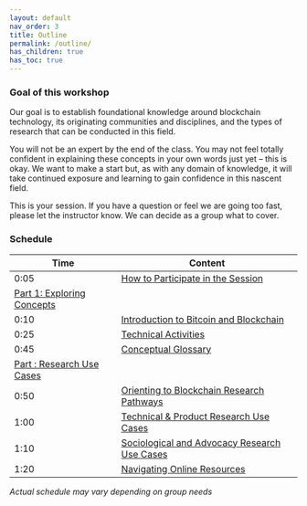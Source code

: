 ```yaml
---
layout: default
nav_order: 3
title: Outline
permalink: /outline/
has_children: true
has_toc: true
---
```


### Goal of this workshop

Our goal is to establish foundational knowledge around blockchain technology, its originating communities and disciplines, and the types of research that can be conducted in this field. 

You will not be an expert by the end of the class. You may not feel totally confident in explaining these concepts in your own words just yet – this is okay. We want to make a start but, as with any domain of knowledge, it will take continued exposure and learning to gain confidence in this nascent field.

This is your session. If you have a question or feel we are going too fast, please let the instructor know. We can decide as a group what to cover.

### Schedule

| Time | Content
| --- | ---
| 0:05 | [How to Participate in the Session](participating-online.md)
| [Part 1: Exploring Concepts](part-01.md)
| 0:10 | [Introduction to Bitcoin and Blockchain](intro.md)
| 0:25 | [Technical Activities](activity.md)
| 0:45 | [Conceptual Glossary](concepts.md)
| [Part : Research Use Cases](part-02.md)
| 0:50 | [Orienting to Blockchain Research Pathways](research-paths.md)
| 1:00 | [Technical & Product Research Use Cases](usecase1.md)
| 1:10 | [Sociological and Advocacy Research Use Cases](usecase2.md)
| 1:20 | [Navigating Online Resources](resources.md)


_Actual schedule may vary depending on group needs_